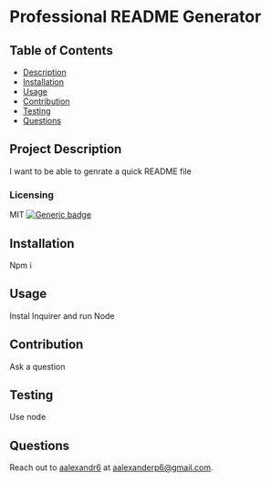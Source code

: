 
# Professional README Generator
  
## Table of Contents
- [Description](#project-description)
- [Installation](#installation)
- [Usage](#usage)
- [Contribution](#contribution)
- [Testing](#testing)
- [Questions](#questions)
  
## Project Description

I want to be able to genrate a quick README file


### Licensing 
MIT
[![Generic badge](https://img.shields.io/badge/License-MIT-green.svg)](https://choosealicense.com/licenses/mit/.) 
  
## Installation 

Npm i 
  
## Usage 

Instal Inquirer and run Node 
  
## Contribution
    
Ask a question 
  
## Testing

Use node 
  
## Questions
    
Reach out to [aalexandr6](https://github.com/aalexandr6) at aalexanderp6@gmail.com.

